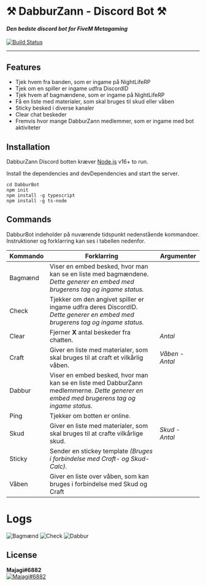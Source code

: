 <h1 class="code-line" data-line-start=0 data-line-end=1 ><a id="_DabburZann__Discord_Bot__0"></a>⚒️ DabburZann - Discord Bot ⚒️</h1>
<h4 class="code-line" data-line-start=1 data-line-end=2 ><a id="_Den_bedste_discord_bot_for_FiveM_Metagaming__1"></a><em>Den bedste discord bot for FiveM Metagaming</em></h4>
<p class="has-line-data" data-line-start="3" data-line-end="6"><a href="https://www.youtube.com/watch?v=dQw4w9WgXcQ"><img src="https://travis-ci.org/joemccann/dillinger.svg?branch=master" alt="Build Status"></a><br></p>
<hr>
<h2 class="code-line" data-line-start=8 data-line-end=9 ><a id="Features_8"></a>Features</h2>
<ul>
<li class="has-line-data" data-line-start="10" data-line-end="11">Tjek hvem fra banden, som er ingame på NightLifeRP</li>
<li class="has-line-data" data-line-start="11" data-line-end="12">Tjek om en spiller er ingame udfra DiscordID</li>
<li class="has-line-data" data-line-start="12" data-line-end="13">Tjek hvem af bagmændene, som er ingame på NightLifeRP</li>
<li class="has-line-data" data-line-start="13" data-line-end="14">Få en liste med materialer, som skal bruges til skud eller våben</li>
<li class="has-line-data" data-line-start="14" data-line-end="15">Sticky besked i diverse kanaler</li>
<li class="has-line-data" data-line-start="15" data-line-end="16">Clear chat beskeder</li>
<li class="has-line-data" data-line-start="16" data-line-end="18">Fremvis hvor mange DabburZann medlemmer, som er ingame med bot aktiviteter</li>
</ul>
<h2 class="code-line" data-line-start=18 data-line-end=19 ><a id="Installation_18"></a>Installation</h2>
<p class="has-line-data" data-line-start="20" data-line-end="21">DabburZann Discord botten kræver <a href="https://nodejs.org/">Node.js</a> v16+ to run.</p>
<p class="has-line-data" data-line-start="22" data-line-end="23">Install the dependencies and devDependencies and start the server.</p>
<pre><code class="has-line-data" data-line-start="25" data-line-end="30" class="language-sh"><span class="hljs-built_in">cd</span> DabburBot
npm init
npm install -g typescript
npm install -g ts-node
</code></pre>
<h2 class="code-line" data-line-start=31 data-line-end=32 ><a id="Commands_31"></a>Commands</h2>
<p class="has-line-data" data-line-start="33" data-line-end="35">DabburBot indeholder på nuværende tidspunkt nedenstående kommandoer.<br>
Instruktioner og forklarring kan ses i tabellen nedenfor.</p>
<table class="table table-striped table-bordered">
<thead>
<tr>
<th>Kommando</th>
<th>Forklarring</th>
<th>Argumenter</th>
</tr>
</thead>
<tbody>
<tr>
<td>Bagmænd</td>
<td>Viser en embed besked, hvor man kan se en liste med bagmændene. <em>Dette generer en embed med brugerens tag og ingame status.</em></td>
<td></td>
</tr>
<tr>
<td>Check</td>
<td>Tjekker om den angivet spiller er ingame udfra deres DiscordID. <em>Dette generer en embed med brugerens tag og ingame status.</em></td>
<td></td>
</tr>
<tr>
<td>Clear</td>
<td>Fjerner <strong>X</strong> antal beskeder fra chatten.</td>
<td><em>Antal</em></td>
</tr>
<tr>
<td>Craft</td>
<td>Giver en liste med materialer, som skal bruges til at craft et vilkårlig våben.</td>
<td><em>Våben</em> - <em>Antal</em></td>
</tr>
<tr>
<td>Dabbur</td>
<td>Viser en embed besked, hvor man kan se en liste med DabburZann medlemmerne. <em>Dette generer en embed med brugerens tag og ingame status.</em></td>
<td></td>
</tr>
<tr>
<td>Ping</td>
<td>Tjekker om botten er online.</td>
<td></td>
</tr>
<tr>
<td>Skud</td>
<td>Giver en liste med materialer, som skal bruges til at crafte vilkårlige skud.</td>
<td><em>Skud</em> - <em>Antal</em></td>
</tr>
<tr>
<td>Sticky</td>
<td>Sender en stickey template <em>(Bruges i forbindelse med Craft- og Skud-Calc).</em></td>
<td></td>
</tr>
<tr>
<td>Våben</td>
<td>Giver en liste over våben, som kan bruges i forbindelse med Skud og Craft</td>
<td></td>
</tr>
</tbody>
</table>
<h1 class="code-line" data-line-start=49 data-line-end=50 ><a id="Logs_49"></a>Logs</h1>
<p class="has-line-data" data-line-start="50" data-line-end="51"><img src="https://i.imgur.com/ZyEX1yz.png" alt="Bagmænd"> <img src="https://i.imgur.com/SjXJf3x.png" alt="Check"> <img src="https://i.imgur.com/e11iRDI.png" alt="Dabbur"></p>
<h2 class="code-line" data-line-start=54 data-line-end=55 ><a id="License_54"></a>License</h2>
<p class="has-line-data" data-line-start="55" data-line-end="57"><strong>Majagi#6882</strong><br>
<a href="https://www.youtube.com/watch?v=dQw4w9WgXcQ"><img src="https://i.imgur.com/3Lu4DHU.png" alt="Majagi#6882"></a></p>

